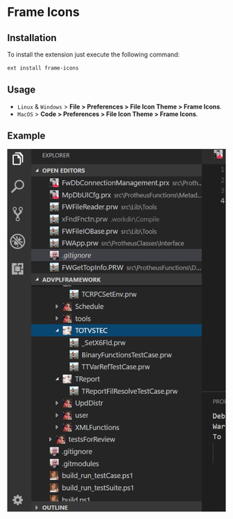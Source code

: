 # Frame Icons

## Installation

To install the extension just execute the following command:

```sh
ext install frame-icons
```

## Usage
* `Linux` & `Windows` > **File > Preferences > File Icon Theme > Frame Icons**.
* `MacOS` > **Code > Preferences > File Icon Theme > Frame Icons**.

## Example

![Example](fw_example.png)